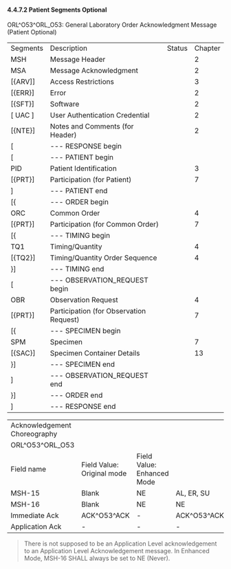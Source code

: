 #### 4.4.7.2 Patient Segments Optional

ORL^O53^ORL_O53: General Laboratory Order Acknowledgment Message (Patient Optional)

|     |     |     |     |
| --- | --- | --- | --- |
| Segments | Description | Status | Chapter |
| MSH | Message Header |  | 2 |
| MSA | Message Acknowledgment |  | 2 |
| [\{ARV]] | Access Restrictions |  | 3 |
| [\{ERR}] | Error |  | 2 |
| [\{SFT}] | Software |  | 2 |
| [ UAC ] | User Authentication Credential |  | 2 |
| [\{NTE}] | Notes and Comments (for Header) |  | 2 |
| [ | --- RESPONSE begin |  |  |
| [ | --- PATIENT begin |  |  |
| PID | Patient Identification |  | 3 |
| [\{PRT}] | Participation (for Patient) |  | 7 |
| ] | --- PATIENT end |  |  |
| [\{ | --- ORDER begin |  |  |
| ORC | Common Order |  | 4 |
| [\{PRT}] | Participation (for Common Order) |  | 7 |
| [\{ | --- TIMING begin |  |  |
| TQ1 | Timing/Quantity |  | 4 |
| [\{TQ2}] | Timing/Quantity Order Sequence |  | 4 |
| }] | --- TIMING end |  |  |
| [ | --- OBSERVATION_REQUEST begin |  |  |
| OBR | Observation Request |  | 4 |
| [\{PRT}] | Participation (for Observation Request) |  | 7 |
| [\{ | --- SPECIMEN begin |  |  |
| SPM | Specimen |  | 7 |
| [\{SAC}] | Specimen Container Details |  | 13 |
| }] | --- SPECIMEN end |  |  |
| ] | --- OBSERVATION_REQUEST end |  |  |
| }] | --- ORDER end |  |  |
| ] | --- RESPONSE end |  |  |

|     |     |     |     |
| --- | --- | --- | --- |
| Acknowledgement Choreography |  |  |  |
| ORL^O53^ORL_O53 |  |  |  |
| Field name | Field Value: Original mode | Field Value: Enhanced Mode |  |
| MSH-15 | Blank | NE | AL, ER, SU |
| MSH-16 | Blank | NE | NE |
| Immediate Ack | ACK^O53^ACK | - | ACK^O53^ACK |
| Application Ack | - | - | - |

> There is not supposed to be an Application Level acknowledgement to an Application Level Acknowledgement message. In Enhanced Mode, MSH-16 SHALL always be set to NE (Never).
